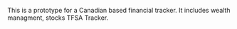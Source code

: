 This is a prototype for a Canadian based financial tracker.
It includes wealth managment, stocks
TFSA Tracker.
